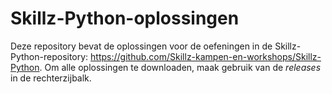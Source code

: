 # Skillz-Python-oplossingen

Deze repository bevat de oplossingen voor de oefeningen in de Skillz-Python-repository: https://github.com/Skillz-kampen-en-workshops/Skillz-Python. Om alle oplossingen te downloaden, maak gebruik van de *releases* in de rechterzijbalk.
